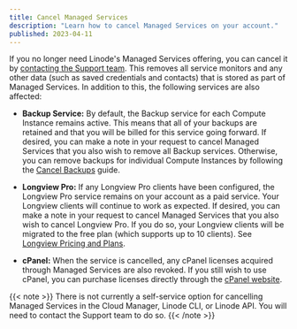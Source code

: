 ```yaml
---
title: Cancel Managed Services
description: "Learn how to cancel Managed Services on your account."
published: 2023-04-11
---
```


If you no longer need Linode's Managed Services offering, you can cancel it by [contacting the Support team](https://www.linode.com/support/). This removes all service monitors and any other data (such as saved credentials and contacts) that is stored as part of Managed Services. In addition to this, the following services are also affected:

- **Backup Service:** By default, the Backup service for each Compute Instance remains active. This means that all of your backups are retained and that you will be billed for this service going forward. If desired, you can make a note in your request to cancel Managed Services that you also wish to remove all Backup services. Otherwise, you can remove backups for individual Compute Instances by following the [Cancel Backups](/docs/products/storage/backups/guides/cancel/) guide.

- **Longview Pro:** If any Longview Pro clients have been configured, the Longview Pro service remains on your account as a paid service. Your Longview clients will continue to work as expected. If desired, you can make a note in your request to cancel Managed Services that you also wish to cancel Longview Pro. If you do so, your Longview clients will be migrated to the free plan (which supports up to 10 clients). See [Longview Pricing and Plans](/docs/products/tools/longview/).

- **cPanel:** When the service is cancelled, any cPanel licenses acquired through Managed Services are also revoked. If you still wish to use cPanel, you can purchase licenses directly through the [cPanel website](https://cpanel.net/pricing/).

{{< note >}}
There is not currently a self-service option for cancelling Managed Services in the Cloud Manager, Linode CLI, or Linode API. You will need to contact the Support team to do so.
{{< /note >}}